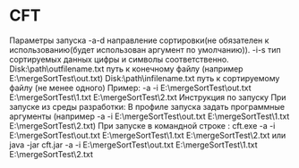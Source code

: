 # CFT
Параметры запуска 
-a\-d направление сортировки(не обязателен к использованию(будет использован аргумент по умолчанию)).
-i\-s тип сортируемых данных цифры и символы соответственно.
Disk:\path\outfilename.txt путь к конечному файлу (например E:\mergeSortTest\out.txt) 
Disk:\path\infilename.txt путь к сортируемому файлу (не менее одного)
Пример: -a -i E:\mergeSortTest\out.txt E:\mergeSortTest\1.txt E:\mergeSortTest\2.txt
                                                       Инструкция по запуску
        При запуске из среды разработки:
  В профиле запуска задать программные аргументы (например -a -i E:\mergeSortTest\out.txt E:\mergeSortTest\1.txt E:\mergeSortTest\2.txt)
        При запуске в командной строке :
  cft.exe -a -i E:\mergeSortTest\out.txt E:\mergeSortTest\1.txt E:\mergeSortTest\2.txt
  или 
  java -jar cft.jar -a -i E:\mergeSortTest\out.txt E:\mergeSortTest\1.txt E:\mergeSortTest\2.txt
